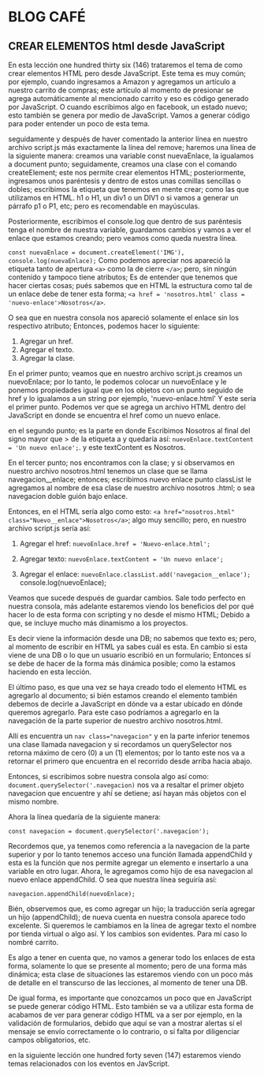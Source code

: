 <!-- In that lesson one hundred forty six (146) trataremos el tema de createElement -->

# BLOG CAFÉ

## CREAR ELEMENTOS html desde JavaScript

En esta lección one hundred thirty six (146) trataremos el tema de como crear elementos HTML pero desde JavaScript. Este tema es muy común; por ejemplo, cuando ingresamos a Amazon y agregamos un artículo a nuestro carrito de compras; este artículo al momento de presionar se agrega automáticamente al mencionado carrito y eso es código generado por JavaScript. O cuando escribimos algo en facebook, un estado nuevo; esto también se genera por medio de JavaScript. Vamos a generar código para poder entender un poco de esta tema.

seguidamente y después de haver comentado la anterior línea en nuestro archivo script.js más exactamente la línea del remove; haremos una línea de la siguiente manera: creamos una variable const nuevaEnlace, la igualamos a document punto; seguidamente, creamos una clase con el comando createElement; este nos permite crear elementos HTML; posteriormente, ingresamos unos paréntesis y dentro de estos unas comillas sencillas o dobles; escribimos la etiqueta que tenemos en mente crear; como las que utilizamos en HTML. h1 o H1, un div1 o un DIV1 o si vamos a generar un párrafo p1 o P1, etc; pero es recomendable en mayúsculas.

Posteriormente, escribimos el console.log que dentro de sus paréntesis tenga el nombre de nuestra variable, guardamos cambios y vamos a ver el enlace que estamos creando; pero veamos como queda nuestra línea.

`const nuevaEnlace = document.createElement('IMG'),
console.log(nuevaEnlace);`
Como podemos apreciar nos apareció la etiqueta tanto de apertura `<a>` como la de cierre `</a>`; pero, sin ningún contenido y tampoco tiene atributos; Es de entender que tenemos que hacer ciertas cosas; pués sabemos que en HTML la estructura como tal de un enlace debe de tener esta forma; `<a href = 'nosotros.html' class = 'nuevo-enlace'>Nosotros</a>`.

O sea que en nuestra consola nos apareció solamente el enlace sin los respectivo atributo; Entonces, podemos hacer lo siguiente:

1. Agregar un href.
2. Agregar el texto.
3. Agregar la clase.

En el primer punto; veamos que en nuestro archivo script.js creamos un nuevoEnlace; por lo tanto, le podemos colocar un nuevoEnlace y le ponemos propiedades igual que en los objetos con un punto seguido de href y lo igualamos a un string por ejemplo, 'nuevo-enlace.html' Y este sería el primer punto. Podemos ver que se agrega un archivo HTML dentro del JavaScript en donde se encuentra el href como un nuevo enlace.

en el segundo punto; es la parte en donde Escribimos Nosotros al final del signo mayor que > de la etiqueta a y quedaría así: `nuevoEnlace.textContent = 'Un nuevo enlace';`. y este textContent es Nosotros.

En el tercer punto; nos encontramos con la clase; y si observamos en nuestro archivo nosotros.html tenemos un clase que se llama navegacion__enlace; entonces; escribimos nuevo enlace punto classList le agregamos al nombre de esa clase de nuestro archivo nosotros .html; o sea navegacion doble guión bajo enlace.

Entonces, en el HTML sería algo como esto: `<a href="nosotros.html" class="Nuevo__enlace">Nosotros</a>`; algo muy sencillo; pero, en nuestro archivo script.js sería así:

1. Agregar el href:
    `nuevoEnlace.href = 'Nuevo-enlace.html';`

2. Agregar texto:
    `nuevoEnlace.textContent = 'Un nuevo enlace';`

3. Agregar el enlace:
    `nuevoEnlace.classList.add('navegacion__enlace');`
console.log(nuevoEnlace);

Veamos que sucede después de guardar cambios. Sale todo perfecto en nuestra consola, más adelante estaremos viendo los beneficios del por qué hacer lo de esta forma con scripting y no desde el mismo HTML; Debido a que, se incluye mucho más dinamismo a los proyectos.

Es decir viene la información desde una DB; no sabemos que texto es; pero, al momento de escribir en HTML ya sabes cuál es esta. En cambio si esta viene de una DB o lo que un usuario escribió en un formulario; Entonces sí se debe de hacer de la forma más dinámica posible; como la estamos haciendo en esta lección.

El último paso, es que una vez se haya creado todo el elemento HTML es agregarlo al documento; si bién estamos creando el elemento también debemos de decirle a JavaScript en dónde va a estar ubicado en dónde queremos agregarlo. Para este caso podríamos a agregarlo en la navegación de la parte superior de nuestro archivo nosotros.html.

Allí es encuentra un `nav class="navegacion"` y en la parte inferior tenemos una clase llamada navegacion y si recordamos un querySelector nos retorna máximo de cero (0) a un (1) elementos; por lo tanto este nos va a retornar el primero que encuentra en el recorrido desde arriba hacia abajo.

Entonces, si escribimos sobre nuestra consola algo así como: `document.querySelector('.navegacion)` nos va a resaltar el primer objeto navegacion que encuentre y ahí se detiene; así hayan más objetos con el mismo nombre.

Ahora la línea quedaría de la siguiente manera:

`const navegacion = document.querySelector('.navegacion');`

Recordemos que, ya tenemos como referencia a la navegacion de la parte superior y por lo tanto tenemos acceso una función llamada appendChild y esta es la función que nos permite agregar un elemento e insertarlo a una variable en otro lugar. Ahora, le agregamos como hijo de esa navegacion al nuevo enlace appendChild. O sea que nuestra línea seguiría así:

`navegacion.appendChild(nuevoEnlace);`

Bién, observemos que, es como agregar un hijo; la traducción sería agregar un hijo (appendChild); de nueva cuenta en nuestra consola aparece todo excelente. Si queremos le cambiamos en la línea de agregar texto el nombre por tienda virtual o algo así. Y los cambios son evidentes. Para mí caso lo nombré carrito.

Es algo a tener en cuenta que, no vamos a generar todo los enlaces de esta forma, solamente lo que se presente al momento; pero de una forma más dinámica; esta clase de situaciones las estaremos viendo con un poco más de detalle en el transcurso de las lecciones, al momento de tener una DB.

De igual forma, es importante que conozcamos un poco que en JavaScript se puede generar código HTML. Esto también se va a utilizar esta forma de acabamos de ver para generar código HTML va a ser por ejemplo, en la validación de formularios, debido que aquí se van a mostrar alertas sí el mensaje se envío correctamente o lo contrario, o sí falta por diligenciar campos obligatorios, etc.

en la siguiente lección one hundred forty seven (147) estaremos viendo temas relacionados con los eventos en JavScript.
